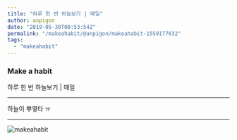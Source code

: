 ```yaml
---
title: "하루 한 번 하늘보기 | 매일"
author: anpigon
date: "2019-05-30T00:53:54Z"
permalink: "/makeahabit/@anpigon/makeahabit-1559177632"
tags:
  - "makeahabit"
---
```

### Make a habit

하루 한 번 하늘보기 | 매일

---

하늘이 뿌옇타 ㅠ

---

![makeahabit](https://steemitimages.com/300x0/https://s3.ap-northeast-2.amazonaws.com/img.passionbull.net/public/anpigon/1559177630.jpg)